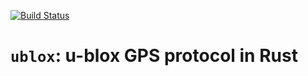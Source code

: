 [![Build Status](https://travis-ci.org/JayKickliter/ublox.svg?branch=master)](https://travis-ci.org/JayKickliter/ublox)

# `ublox`: u-blox GPS protocol in Rust

